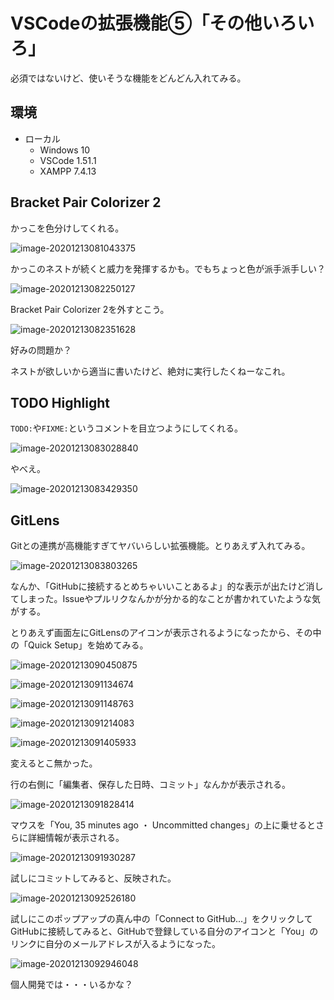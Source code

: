 # VSCodeの拡張機能⑤「その他いろいろ」

必須ではないけど、使いそうな機能をどんどん入れてみる。

## 環境

- ローカル
  - Windows 10
  - VSCode 1.51.1
  - XAMPP 7.4.13

## Bracket Pair Colorizer 2

かっこを色分けしてくれる。

![image-20201213081043375](image/otherextensions/rs-image-20201213081043375.png)

かっこのネストが続くと威力を発揮するかも。でもちょっと色が派手派手しい？

![image-20201213082250127](image/otherextensions/image-20201213082250127.png)

Bracket Pair Colorizer 2を外すとこう。

![image-20201213082351628](image/otherextensions/image-20201213082351628.png)

好みの問題か？

ネストが欲しいから適当に書いたけど、絶対に実行したくねーなこれ。

## TODO Highlight

`TODO:`や`FIXME:`というコメントを目立つようにしてくれる。

![image-20201213083028840](image/otherextensions/rs-image-20201213083028840.png)

やべえ。

![image-20201213083429350](image/otherextensions/image-20201213083429350.png)

## GitLens

Gitとの連携が高機能すぎてヤバいらしい拡張機能。とりあえず入れてみる。

![image-20201213083803265](image/otherextensions/rs-image-20201213083803265.png)

なんか、「GitHubに接続するとめちゃいいことあるよ」的な表示が出たけど消してしまった。Issueやプルリクなんかが分かる的なことが書かれていたような気がする。

とりあえず画面左にGitLensのアイコンが表示されるようになったから、その中の「Quick Setup」を始めてみる。

![image-20201213090450875](image/otherextensions/rs-image-20201213090450875.png)

![image-20201213091134674](image/otherextensions/image-20201213091134674.png)

![image-20201213091148763](image/otherextensions/image-20201213091148763.png)

![image-20201213091214083](image/otherextensions/image-20201213091214083.png)

![image-20201213091405933](image/otherextensions/image-20201213091405933.png)

変えるとこ無かった。

行の右側に「編集者、保存した日時、コミット」なんかが表示される。

![image-20201213091828414](image/otherextensions/image-20201213091828414.png)

マウスを「You, 35 minutes ago ・ Uncommitted changes」の上に乗せるとさらに詳細情報が表示される。

![image-20201213091930287](image/otherextensions/image-20201213091930287.png)

試しにコミットしてみると、反映された。

![image-20201213092526180](image/otherextensions/image-20201213092526180.png)

試しにこのポップアップの真ん中の「Connect to GitHub...」をクリックしてGitHubに接続してみると、GitHubで登録している自分のアイコンと「You」のリンクに自分のメールアドレスが入るようになった。

![image-20201213092946048](image/otherextensions/image-20201213092946048.png)

個人開発では・・・いるかな？